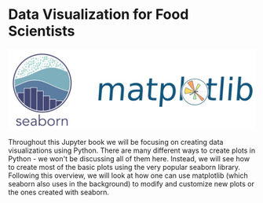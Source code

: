 # Data Visualization for Food Scientists

![logos](../img/seaborn_matplotlib_logo.jpg)

Throughout this Jupyter book we will be focusing on creating data visualizations using Python. There are many different 
ways to create plots in Python - we won't be discussing all of them here. Instead, we will see how to 
create most of the basic plots using the very popular seaborn library. Following this overview, we 
will look at how one can use matplotlib (which seaborn also uses in the background) to modify and 
customize new plots or the ones created with seaborn.

